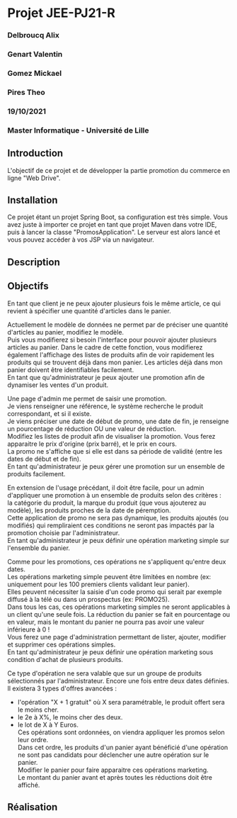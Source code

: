 # Projet JEE-PJ21-R  

### Delbroucq Alix  
### Genart Valentin  
### Gomez Mickael  
### Pires Theo  

### 19/10/2021  

### Master Informatique - Université de Lille

## Introduction
L'objectif de ce projet et de développer la partie promotion du commerce en ligne "Web Drive".

## Installation

Ce projet étant un projet Spring Boot, sa configuration est très simple. Vous avez juste à importer ce projet en tant que projet Maven dans votre IDE, puis à lancer la classe "PromosApplication". Le serveur est alors lancé et vous pouvez accéder à vos JSP via un navigateur.

## Description

## Objectifs

En tant que client je ne peux ajouter plusieurs fois le même article, ce qui revient à spécifier une quantité d'articles dans le panier.

Actuellement le modèle de données ne permet par de préciser une quantité d'articles au panier, modifiez le modèle.  
Puis vous modifierez si besoin l'interface pour pouvoir ajouter plusieurs articles au panier.
Dans le cadre de cette fonction, vous modifierez également l'affichage des listes de produits afin de voir rapidement les produits qui se trouvent déjà dans mon panier. Les articles déjà dans mon panier doivent être identifiables facilement.  
En tant que qu'administrateur je peux ajouter une promotion afin de dynamiser les ventes d'un produit.

Une page d'admin me permet de saisir une promotion.  
Je viens renseigner une référence, le système recherche le produit correspondant, et si il existe.  
Je viens préciser une date de début de promo, une date de fin, je renseigne un pourcentage de réduction OU une valeur de réduction.  
Modifiez les listes de produit afin de visualiser la promotion. Vous ferez apparaitre le prix d'origine (prix barré), et le prix en cours.  
La promo ne s'affiche que si elle est dans sa période de validité (entre les dates de début et de fin).  
En tant qu'administrateur je peux gérer une promotion sur un ensemble de produits facilement.  

En extension de l'usage précédant, il doit être facile, pour un admin d'appliquer une promotion à un ensemble de produits selon des critères :  
la catégorie du produit, la marque du produit (que vous ajouterez au modèle), les produits proches de la date de péremption.  
Cette application de promo ne sera pas dynamique, les produits ajoutés (ou modifiés) qui rempliraient ces conditions ne seront pas impactés par la promotion choisie par l'administrateur.  
En tant qu'administrateur je peux définir une opération marketing simple sur l'ensemble du panier.

Comme pour les promotions, ces opérations ne s'appliquent qu'entre deux dates.  
Les opérations marketing simple peuvent être limitées en nombre (ex: uniquement pour les 100 premiers clients validant leur panier).  
Elles peuvent nécessiter la saisie d'un code promo qui serait par exemple diffusé à la télé ou dans un prospectus (ex: PROMO25).  
Dans tous les cas, ces opérations marketing simples ne seront applicables à un client qu'une seule fois.
La réduction du panier se fait en pourcentage ou en valeur, mais le montant du panier ne pourra pas avoir une valeur inférieure à 0 !  
Vous ferez une page d'administration permettant de lister, ajouter, modifier et supprimer ces opérations simples.  
En tant qu'administrateur je peux définir une opération marketing sous condition d'achat de plusieurs produits.  

Ce type d'opération ne sera valable que sur un groupe de produits sélectionnés par l'administrateur.
Encore une fois entre deux dates définies.  
Il existera 3 types d'offres avancées :  
- l'opération "X + 1 gratuit" où X sera paramétrable, le produit offert sera le moins cher.  
- le 2e à X%, le moins cher des deux.  
- le lot de X à Y Euros.  
Ces opérations sont ordonnées, on viendra appliquer les promos selon leur ordre.  
Dans cet ordre, les produits d'un panier ayant bénéficié d'une opération ne sont pas candidats pour déclencher une autre opération sur le panier.  
Modifier le panier pour faire apparaitre ces opérations marketing.  
Le montant du panier avant et après toutes les réductions doit être affiché.  

## Réalisation
